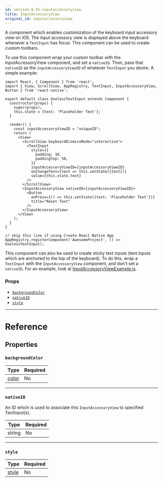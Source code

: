 ```yaml
---
id: version-0.55-inputaccessoryview
title: InputAccessoryView
original_id: inputaccessoryview
---
```


A component which enables customization of the keyboard input accessory view on iOS. The input accessory view is displayed above the keyboard whenever a `TextInput` has focus. This component can be used to create custom toolbars.

To use this component wrap your custom toolbar with the InputAccessoryView component, and set a `nativeID`. Then, pass that `nativeID` as the `inputAccessoryViewID` of whatever `TextInput` you desire. A simple example:

```SnackPlayer platform=web
import React, { Component } from 'react';
import { View, ScrollView, AppRegistry, TextInput, InputAccessoryView, Button } from 'react-native';

export default class UselessTextInput extends Component {
  constructor(props) {
    super(props);
    this.state = {text: 'Placeholder Text'};
  }

  render() {
    const inputAccessoryViewID = "uniqueID";
    return (
      <View>
        <ScrollView keyboardDismissMode="interactive">
          <TextInput
            style={{
              padding: 10,
              paddingTop: 50,
            }}
            inputAccessoryViewID={inputAccessoryViewID}
            onChangeText={text => this.setState({text})}
            value={this.state.text}
          />
        </ScrollView>
        <InputAccessoryView nativeID={inputAccessoryViewID}>
          <Button
            onPress={() => this.setState({text: 'Placeholder Text'})}
            title="Reset Text"
          />
        </InputAccessoryView>
      </View>
    );
  }
}

// skip this line if using Create React Native App
AppRegistry.registerComponent('AwesomeProject', () => UselessTextInput);
```

This component can also be used to create sticky text inputs (text inputs which are anchored to the top of the keyboard). To do this, wrap a `TextInput` with the `InputAccessoryView` component, and don't set a `nativeID`. For an example, look at [InputAccessoryViewExample.js](https://github.com/facebook/react-native/blob/master/RNTester/js/InputAccessoryViewExample.js).

### Props

- [`backgroundColor`](inputaccessoryview.md#backgroundcolor)
- [`nativeID`](inputaccessoryview.md#nativeid)
- [`style`](inputaccessoryview.md#style)

---

# Reference

## Properties

### `backgroundColor`

| Type               | Required |
| ------------------ | -------- |
| [color](colors.md) | No       |

---

### `nativeID`

An ID which is used to associate this `InputAccessoryView` to specified TextInput(s).

| Type   | Required |
| ------ | -------- |
| string | No       |

---

### `style`

| Type                         | Required |
| ---------------------------- | -------- |
| [style](view-style-props.md) | No       |
